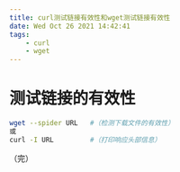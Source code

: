 ```yaml
---
title: curl测试链接有效性和wget测试链接有效性
date: Wed Oct 26 2021 14:42:41
tags:
	- curl
	- wget
---
```


# 测试链接的有效性

```bash
wget --spider URL	#（检测下载文件的有效性）
或
curl -I URL			#（打印响应头部信息）

```


（完）


